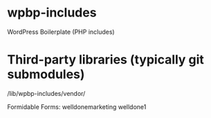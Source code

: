 wpbp-includes
===========

WordPress Boilerplate (PHP includes)

# Third-party libraries (typically git submodules)
/lib/wpbp-includes/vendor/

Formidable Forms:
welldonemarketing
welldone1